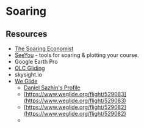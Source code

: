 # Soaring

## Resources

* [The Soaring Economist](https://soaringeconomist.com/)
* [SeeYou](https://seeyou.ws/?page_id=8) - tools for soaring & plotting your course.
* Google Earth Pro
* [OLC Gliding](https://www.onlinecontest.org/olc-3.0/segelflugszene/index.html)
* skysight.io
* [We Glide](https://www.weglide.org/)
  * [Daniel Sazhin's Profile](https://www.weglide.org/user/20930)
  * [https://www.weglide.org/flight/529083](https://www.weglide.org/flight/529083)
  * [https://www.weglide.org/flight/529082](https://www.weglide.org/flight/529082)
  *

